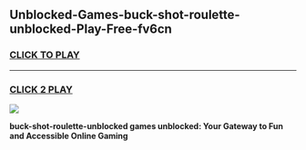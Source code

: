
## Unblocked-Games-buck-shot-roulette-unblocked-Play-Free-fv6cn
<h3>
<a href="https://premium76.site?title=buck-shot-roulette-unblocked&ref=23A">CLICK TO PLAY</a></h3>
<hr>

<h3>
<a href="https://premium76.site?title=buck-shot-roulette-unblocked&ref=23A">CLICK 2 PLAY</a>
  
</h3>

<a href="https://premium76.site?title=buck-shot-roulette-unblocked&ref=23A"><img src="https://clearcache.store/games.png"></a>


**buck-shot-roulette-unblocked games unblocked: Your Gateway to Fun and Accessible Online Gaming**
